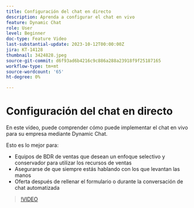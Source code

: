 ```yaml
---
title: Configuración del chat en directo
description: Aprenda a configurar el chat en vivo
feature: Dynamic Chat
role: User
level: Beginner
doc-type: Feature Video
last-substantial-update: 2023-10-12T00:00:00Z
jira: KT-14128
thumbnail: 3424828.jpeg
source-git-commit: d6f93ad6b4216c9c886a288a23918f9f25187165
workflow-type: tm+mt
source-wordcount: '65'
ht-degree: 0%

---
```



# Configuración del chat en directo

En este vídeo, puede comprender cómo puede implementar el chat en vivo para su empresa mediante Dynamic Chat.

Esto es lo mejor para:

* Equipos de BDR de ventas que desean un enfoque selectivo y conservador para utilizar los recursos de ventas
* Asegurarse de que siempre estás hablando con los que levantan las manos
* Oferta después de rellenar el formulario o durante la conversación de chat automatizada

>[!VIDEO](https://video.tv.adobe.com/v/3424828/?learn=on)
